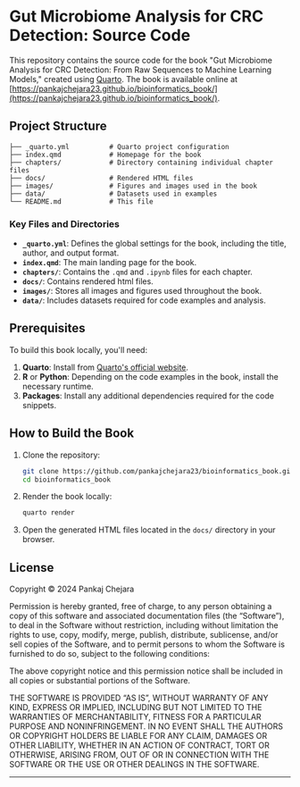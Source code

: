 # Gut Microbiome Analysis for CRC Detection: Source Code

This repository contains the source code for the book "Gut Microbiome Analysis for CRC Detection: From Raw Sequences to Machine Learning Models," created using [Quarto](https://quarto.org/). The book is available online at [https://pankajchejara23.github.io/bioinformatics_book/](https://pankajchejara23.github.io/bioinformatics_book/).

## Project Structure

```
├── _quarto.yml          # Quarto project configuration
├── index.qmd            # Homepage for the book
├── chapters/            # Directory containing individual chapter files
├── docs/                # Rendered HTML files
├── images/              # Figures and images used in the book
├── data/                # Datasets used in examples
└── README.md            # This file
```

### Key Files and Directories

- **`_quarto.yml`**: Defines the global settings for the book, including the title, author, and output format.
- **`index.qmd`**: The main landing page for the book.
- **`chapters/`**: Contains the `.qmd` and `.ipynb` files for each chapter.
- **`docs/`**: Contains rendered html files.
- **`images/`**: Stores all images and figures used throughout the book.
- **`data/`**: Includes datasets required for code examples and analysis.

## Prerequisites

To build this book locally, you'll need:

1. **Quarto**: Install from [Quarto's official website](https://quarto.org/docs/get-started/).
2. **R** or **Python**: Depending on the code examples in the book, install the necessary runtime.
3. **Packages**: Install any additional dependencies required for the code snippets.

## How to Build the Book

1. Clone the repository:
   ```bash
   git clone https://github.com/pankajchejara23/bioinformatics_book.git
   cd bioinformatics_book
   ```

2. Render the book locally:
   ```bash
   quarto render
   ```

3. Open the generated HTML files located in the `docs/` directory in your browser.

## License

Copyright © 2024 Pankaj Chejara

Permission is hereby granted, free of charge, to any person obtaining a copy of this software and associated documentation files (the “Software”), to deal in the Software without restriction, including without limitation the rights to use, copy, modify, merge, publish, distribute, sublicense, and/or sell copies of the Software, and to permit persons to whom the Software is furnished to do so, subject to the following conditions:

The above copyright notice and this permission notice shall be included in all copies or substantial portions of the Software.

THE SOFTWARE IS PROVIDED “AS IS”, WITHOUT WARRANTY OF ANY KIND, EXPRESS OR IMPLIED, INCLUDING BUT NOT LIMITED TO THE WARRANTIES OF MERCHANTABILITY, FITNESS FOR A PARTICULAR PURPOSE AND NONINFRINGEMENT. IN NO EVENT SHALL THE AUTHORS OR COPYRIGHT HOLDERS BE LIABLE FOR ANY CLAIM, DAMAGES OR OTHER LIABILITY, WHETHER IN AN ACTION OF CONTRACT, TORT OR OTHERWISE, ARISING FROM, OUT OF OR IN CONNECTION WITH THE SOFTWARE OR THE USE OR OTHER DEALINGS IN THE SOFTWARE.


---


